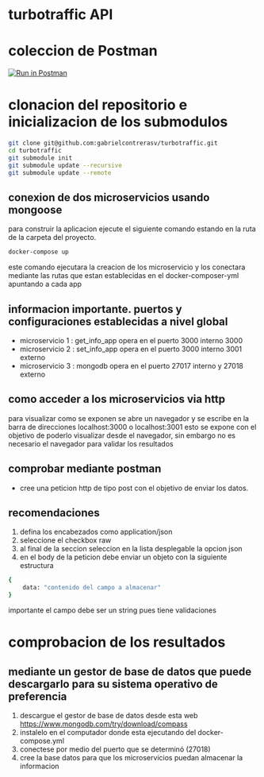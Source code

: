 # turbotraffic API

# coleccion de Postman

[![Run in Postman](https://run.pstmn.io/button.svg)](https://app.getpostman.com/run-collection/20082346-bc29e6b0-254a-43ee-bb21-a18ea354c0ba?action=collection%2Ffork&source=rip_markdown&collection-url=entityId%3D20082346-bc29e6b0-254a-43ee-bb21-a18ea354c0ba%26entityType%3Dcollection%26workspaceId%3D3fc380d8-cc70-4f32-8659-3199f494a889)

# clonacion del repositorio e inicializacion de los submodulos

```bash
git clone git@github.com:gabrielcontrerasv/turbotraffic.git
cd turbotraffic 
git submodule init
git submodule update --recursive
git submodule update --remote
```
## conexion de dos microservicios usando mongoose 

para construir la aplicacion ejecute el siguiente comando estando en la ruta de la carpeta del proyecto.

```bash
docker-compose up
```

este comando ejecutara la creacion de los microservicio y los conectara mediante las rutas que estan establecidas en el docker-composer-yml apuntando a cada app

## informacion importante. puertos y configuraciones establecidas a nivel global

- microservicio 1 : get_info_app opera en el puerto 3000 interno 3000
- microservicio 2 : set_info_app opera en el puerto 3000 interno 3001 externo
- microservicio 3 : mongodb opera en el puerto 27017 interno y 27018 externo 

## como acceder a los microservicios via http ##

para visualizar como se exponen se abre un navegador y se escribe en la barra de direcciones localhost:3000 o localhost:3001 esto se expone con el objetivo de poderlo visualizar desde el navegador, sin embargo no es necesario el navegador para validar los resultados

## comprobar mediante postman

- cree una peticion http de tipo post con el objetivo de enviar los datos.

## recomendaciones ##

1. defina los encabezados como application/json
2. seleccione el checkbox raw
3. al final de la seccion seleccion en la lista desplegable la opcion json
2. en el body de la peticion debe enviar un objeto con la siguiente estructura
```bash
{
    data: "contenido del campo a almacenar"
}
```
 importante el campo debe ser un string pues tiene validaciones 

# comprobacion de los resultados 


## mediante un gestor de base de datos que puede descargarlo para su sistema operativo de preferencia

1. descargue el gestor de base de datos desde esta web https://www.mongodb.com/try/download/compass
2. instalelo en el computador donde esta ejecutando del docker-compose.yml
3. conectese por medio del puerto que se determinó (27018)
4. cree la base datos para que los microservicios puedan almacenar la informacion








